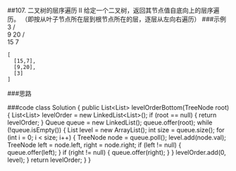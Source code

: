 ##107. 二叉树的层序遍历 II
给定一个二叉树，返回其节点值自底向上的层序遍历。 （即按从叶子节点所在层到根节点所在的层，逐层从左向右遍历）
###示例
        3
       / \
      9  20
        /  \
       15   7
     
    [
      [15,7],
      [9,20],
      [3]
    ]
###思路
    
###code
    class Solution {
        public List<List<Integer>> levelOrderBottom(TreeNode root) {
            List<List<Integer>> levelOrder = new LinkedList<List<Integer>>();
            if (root == null) {
                return levelOrder;
            }
            Queue<TreeNode> queue = new LinkedList<TreeNode>();
            queue.offer(root);
            while (!queue.isEmpty()) {
                List<Integer> level = new ArrayList<Integer>();
                int size = queue.size();
                for (int i = 0; i < size; i++) {
                    TreeNode node = queue.poll();
                    level.add(node.val);
                    TreeNode left = node.left, right = node.right;
                    if (left != null) {
                        queue.offer(left);
                    }
                    if (right != null) {
                        queue.offer(right);
                    }
                }
                levelOrder.add(0, level);
            }
            return levelOrder;
        }
    }